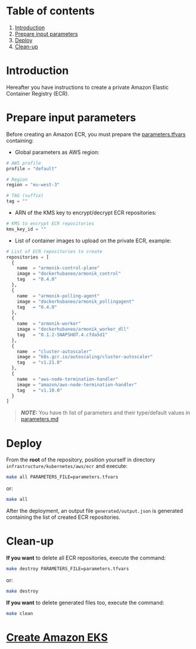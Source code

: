 # Table of contents

1. [Introduction](#introduction)
2. [Prepare input parameters](#prepare-input-parameters)
3. [Deploy](#deploy)
4. [Clean-up](#clean-up)

# Introduction

Hereafter you have instructions to create a private Amazon Elastic Container Registry (ECR).

# Prepare input parameters

Before creating an Amazon ECR, you must prepare the [parameters.tfvars](parameters.tfvars) containing:

* Global parameters as AWS region:

```terraform
# AWS profile
profile = "default"

# Region
region = "eu-west-3"

# TAG (suffix)
tag = ""
```

* ARN of the KMS key to encrypt/decrypt ECR repositories:

```terraform
# KMS to encrypt ECR repositories
kms_key_id = ""
```

* List of container images to upload on the private ECR, example:

```terraform
# List of ECR repositories to create
repositories = [
  {
    name  = "armonik-control-plane"
    image = "dockerhubaneo/armonik_control"
    tag   = "0.4.0"
  },
  {
    name  = "armonik-polling-agent"
    image = "dockerhubaneo/armonik_pollingagent"
    tag   = "0.4.0"
  },
  {
    name  = "armonik-worker"
    image = "dockerhubaneo/armonik_worker_dll"
    tag   = "0.1.2-SNAPSHOT.4.cfda5d1"
  },
  {
    name  = "cluster-autoscaler"
    image = "k8s.gcr.io/autoscaling/cluster-autoscaler"
    tag   = "v1.21.0"
  },
  {
    name  = "aws-node-termination-handler"
    image = "amazon/aws-node-termination-handler"
    tag   = "v1.10.0"
  }
]
```

> **_NOTE:_** You have th list of parameters and their type/default values in [parameters.md](parameters.md)

# Deploy

From the **root** of the repository, position yourself in directory `infrastructure/kubernetes/aws/ecr` and execute:

```bash
make all PARAMETERS_FILE=parameters.tfvars 
```

or:

```bash
make all
```

After the deployment, an output file `generated/output.json` is generated containing the list of created ECR
repositories.

# Clean-up

**If you want** to delete all ECR repositories, execute the command:

```bash
make destroy PARAMETERS_FILE=parameters.tfvars 
```

or:

```bash
make destroy
```

**If you want** to delete generated files too, execute the command:

```bash
make clean
```

# [Create Amazon EKS](../eks/README.md)
